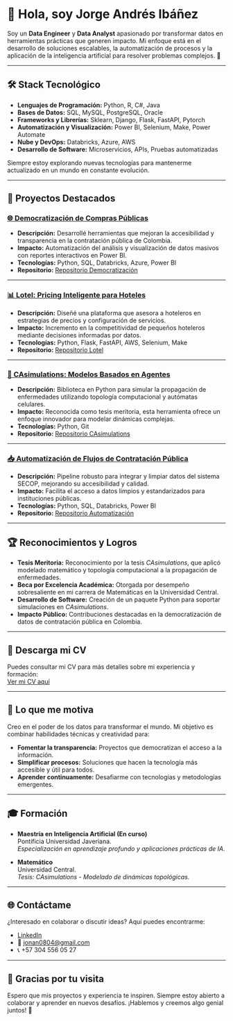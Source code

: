 # 👋 Hola, soy Jorge Andrés Ibáñez

Soy un **Data Engineer** y **Data Analyst** apasionado por transformar datos en herramientas prácticas que generen impacto. Mi enfoque está en el desarrollo de soluciones escalables, la automatización de procesos y la aplicación de la inteligencia artificial para resolver problemas complejos. 🚀

---

## 🛠 Stack Tecnológico

- **Lenguajes de Programación:** Python, R, C#, Java  
- **Bases de Datos:** SQL, MySQL, PostgreSQL, Oracle  
- **Frameworks y Librerías:** Sklearn, Django, Flask, FastAPI, Pytorch  
- **Automatización y Visualización:** Power BI, Selenium, Make, Power Automate  
- **Nube y DevOps:** Databricks, Azure, AWS  
- **Desarrollo de Software:** Microservicios, APIs, Pruebas automatizadas  

Siempre estoy explorando nuevas tecnologías para mantenerme actualizado en un mundo en constante evolución.

---

## 🚀 Proyectos Destacados

### [🌐 Democratización de Compras Públicas](#)
- **Descripción:** Desarrollé herramientas que mejoran la accesibilidad y transparencia en la contratación pública de Colombia. 
- **Impacto:** Automatización del análisis y visualización de datos masivos con reportes interactivos en Power BI.
- **Tecnologías:** Python, SQL, Databricks, Azure, Power BI
- **Repositorio:** [Repositorio Democratización](https://github.com/gobataco/GOBDATA.CO-API)

---

### [📊 Lotel: Pricing Inteligente para Hoteles](#)
- **Descripción:** Diseñé una plataforma que asesora a hoteleros en estrategias de precios y configuración de servicios.
- **Impacto:** Incremento en la competitividad de pequeños hoteleros mediante decisiones informadas por datos.
- **Tecnologías:** Python, Flask, FastAPI, AWS, Selenium, Make
- **Repositorio:** [Repositorio Lotel](#)

---

### [🦠 CAsimulations: Modelos Basados en Agentes](#)
- **Descripción:** Biblioteca en Python para simular la propagación de enfermedades utilizando topología computacional y autómatas celulares.
- **Impacto:** Reconocida como tesis meritoria, esta herramienta ofrece un enfoque innovador para modelar dinámicas complejas.
- **Tecnologías:** Python, Git
- **Repositorio:** [Repositorio CAsimulations](#)

---

### [📥 Automatización de Flujos de Contratación Pública](#)
- **Descripción:** Pipeline robusto para integrar y limpiar datos del sistema SECOP, mejorando su accesibilidad y calidad.
- **Impacto:** Facilita el acceso a datos limpios y estandarizados para instituciones públicas.
- **Tecnologías:** Python, SQL, Databricks, Power BI
- **Repositorio:** [Repositorio Automatización](#)

---

## 🏆 Reconocimientos y Logros

- **Tesis Meritoria:** Reconocimiento por la tesis *CAsimulations*, que aplicó modelado matemático y topología computacional a la propagación de enfermedades.
- **Beca por Excelencia Académica:** Otorgada por desempeño sobresaliente en mi carrera de Matemáticas en la Universidad Central.
- **Desarrollo de Software:** Creación de un paquete Python para soportar simulaciones en *CAsimulations*.
- **Impacto Público:** Contribuciones destacadas en la democratización de datos de contratación pública en Colombia.

---

## 📄 Descarga mi CV

Puedes consultar mi CV para más detalles sobre mi experiencia y formación:  
[Ver mi CV aquí](https://drive.google.com/file/d/1K8joxR0EV0YN_i0hFqAoYOJu-8jhD60X/view?usp=sharing)

---

## 🎯 Lo que me motiva

Creo en el poder de los datos para transformar el mundo. Mi objetivo es combinar habilidades técnicas y creatividad para:
- **Fomentar la transparencia:** Proyectos que democratizan el acceso a la información.
- **Simplificar procesos:** Soluciones que hacen la tecnología más accesible y útil para todos.
- **Aprender continuamente:** Desafiarme con tecnologías y metodologías emergentes.

---

## 🎓 Formación

- **Maestría en Inteligencia Artificial (En curso)**  
  Pontificia Universidad Javeriana.  
  *Especialización en aprendizaje profundo y aplicaciones prácticas de IA.*

- **Matemático**  
  Universidad Central.  
  *Tesis: CAsimulations - Modelado de dinámicas topológicas.*

---

## 🌐 Contáctame

¿Interesado en colaborar o discutir ideas? Aquí puedes encontrarme:  
- [LinkedIn](https://www.linkedin.com/in/jorge-andr%C3%A9s-ib%C3%A1nez-huertas-135a121b2)
- 📧 jonan0804@gmail.com  
- 📞 +57 304 556 05 27

---

## 🎉 Gracias por tu visita

Espero que mis proyectos y experiencia te inspiren. Siempre estoy abierto a colaborar y aprender en nuevos desafíos. ¡Hablemos y creemos algo genial juntos! 🚀
